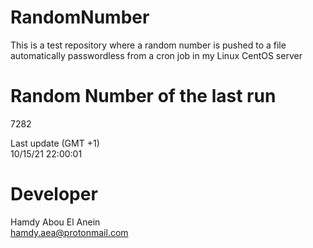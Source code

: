 # RandomNumber    
This is a test repository where a random number is pushed to a file automatically passwordless from a cron job in my Linux CentOS server    
# Random Number of the last run   
7282
      
Last update (GMT +1)    
10/15/21 22:00:01
# Developer    
Hamdy Abou El Anein   
hamdy.aea@protonmail.com
